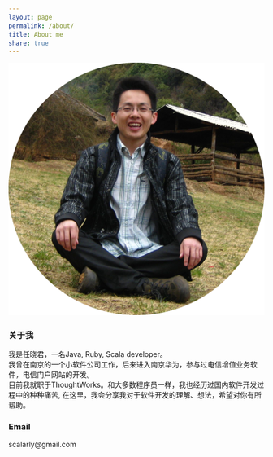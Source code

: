 ```yaml
---
layout: page
permalink: /about/
title: About me
share: true
---
```

<div id="about">
  <img src="/images/avatar.png" class="avatar pull-left" />
  <div id="desc">
    <h3>关于我</h3>
    <div>
      我是任晓君，一名Java, Ruby, Scala developer。
    </div>
    <div>
      我曾在南京的一个小软件公司工作，后来进入南京华为，参与过电信增值业务软件，电信门户网站的开发。
    </div>
    <div>
      目前我就职于ThoughtWorks。和大多数程序员一样，我也经历过国内软件开发过程中的种种痛苦, 在这里，我会分享我对于软件开发的理解、想法，希望对你有所帮助。
    </div>
    <h3>Email</h3>
    <div class="mail">
      scalarly@gmail.com
    </div>
  </div>
</div>
